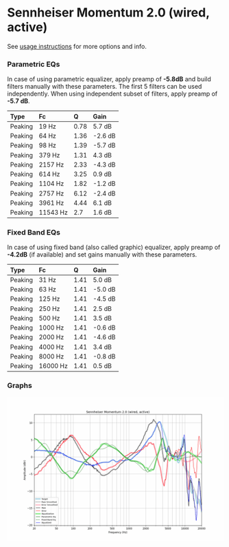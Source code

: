# Sennheiser Momentum 2.0 (wired, active)
See [usage instructions](https://github.com/jaakkopasanen/AutoEq#usage) for more options and info.

### Parametric EQs
In case of using parametric equalizer, apply preamp of **-5.8dB** and build filters manually
with these parameters. The first 5 filters can be used independently.
When using independent subset of filters, apply preamp of **-5.7 dB**.

| Type    | Fc       |    Q | Gain    |
|:--------|:---------|:-----|:--------|
| Peaking | 19 Hz    | 0.78 | 5.7 dB  |
| Peaking | 64 Hz    | 1.36 | -2.6 dB |
| Peaking | 98 Hz    | 1.39 | -5.7 dB |
| Peaking | 379 Hz   | 1.31 | 4.3 dB  |
| Peaking | 2157 Hz  | 2.33 | -4.3 dB |
| Peaking | 614 Hz   | 3.25 | 0.9 dB  |
| Peaking | 1104 Hz  | 1.82 | -1.2 dB |
| Peaking | 2757 Hz  | 6.12 | -2.4 dB |
| Peaking | 3961 Hz  | 4.44 | 6.1 dB  |
| Peaking | 11543 Hz | 2.7  | 1.6 dB  |

### Fixed Band EQs
In case of using fixed band (also called graphic) equalizer, apply preamp of **-4.2dB**
(if available) and set gains manually with these parameters.

| Type    | Fc       |    Q | Gain    |
|:--------|:---------|:-----|:--------|
| Peaking | 31 Hz    | 1.41 | 5.0 dB  |
| Peaking | 63 Hz    | 1.41 | -5.0 dB |
| Peaking | 125 Hz   | 1.41 | -4.5 dB |
| Peaking | 250 Hz   | 1.41 | 2.5 dB  |
| Peaking | 500 Hz   | 1.41 | 3.5 dB  |
| Peaking | 1000 Hz  | 1.41 | -0.6 dB |
| Peaking | 2000 Hz  | 1.41 | -4.6 dB |
| Peaking | 4000 Hz  | 1.41 | 3.4 dB  |
| Peaking | 8000 Hz  | 1.41 | -0.8 dB |
| Peaking | 16000 Hz | 1.41 | 0.5 dB  |

### Graphs
![](./Sennheiser%20Momentum%202.0%20(wired,%20active).png)